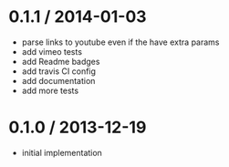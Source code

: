 
0.1.1 / 2014-01-03
==================

 * parse links to youtube even if the have extra params
 * add vimeo tests
 * add Readme badges
 * add travis CI config
 * add documentation
 * add more tests

0.1.0 / 2013-12-19
==================

 * initial implementation

